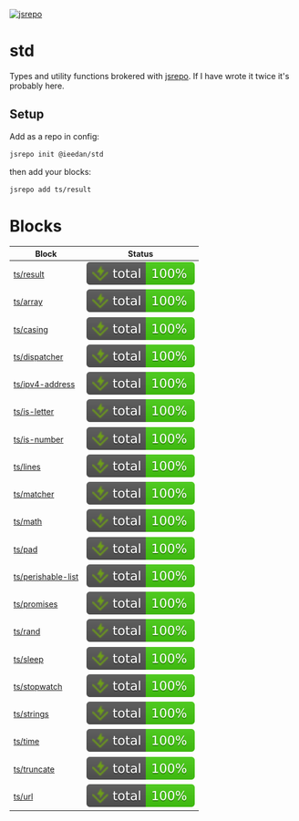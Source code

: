 <!-- can't merge if it's not passing -->

[![jsrepo](https://jsrepo.dev/badges/registry/blocks?url=github/ieedan/std)](https://jsrepo.dev/registry?url=github/ieedan/std)

# std

Types and utility functions brokered with [jsrepo](https://jsrepo.dev). If I have wrote it twice it's probably here.

## Setup

Add as a repo in config:

```bash
jsrepo init @ieedan/std
```

then add your blocks:

```bash
jsrepo add ts/result
```

# Blocks

| Block                                                                                          | Status                                                                                           |
| ---------------------------------------------------------------------------------------------- | ------------------------------------------------------------------------------------------------ |
| [ts/result](https://ieedan.github.io/std/classes/result.Result.html)                           | ![Tests](https://raw.githubusercontent.com/ieedan/std/refs/heads/main/badges/coverage-total.svg) |
| [ts/array](https://ieedan.github.io/std/modules/array.html)                                    | ![Tests](https://raw.githubusercontent.com/ieedan/std/refs/heads/main/badges/coverage-total.svg) |
| [ts/casing](https://ieedan.github.io/std/modules/casing.html)                                  | ![Tests](https://raw.githubusercontent.com/ieedan/std/refs/heads/main/badges/coverage-total.svg) |
| [ts/dispatcher](https://ieedan.github.io/std/classes/dispatcher.Dispatcher.html)               | ![Tests](https://raw.githubusercontent.com/ieedan/std/refs/heads/main/badges/coverage-total.svg) |
| [ts/ipv4-address](https://ieedan.github.io/std/modules/ipv4-address.html)                      | ![Tests](https://raw.githubusercontent.com/ieedan/std/refs/heads/main/badges/coverage-total.svg) |
| [ts/is-letter](https://ieedan.github.io/std/functions/is-letter.isLetter.html)                 | ![Tests](https://raw.githubusercontent.com/ieedan/std/refs/heads/main/badges/coverage-total.svg) |
| [ts/is-number](https://ieedan.github.io/std/functions/is-number.isNumber.html)                 | ![Tests](https://raw.githubusercontent.com/ieedan/std/refs/heads/main/badges/coverage-total.svg) |
| [ts/lines](https://ieedan.github.io/std/modules/lines.html)                                    | ![Tests](https://raw.githubusercontent.com/ieedan/std/refs/heads/main/badges/coverage-total.svg) |
| [ts/matcher](https://ieedan.github.io/std/modules/matcher.Matcher.html)                        | ![Tests](https://raw.githubusercontent.com/ieedan/std/refs/heads/main/badges/coverage-total.svg) |
| [ts/math](https://ieedan.github.io/std/modules/math.html)                                      | ![Tests](https://raw.githubusercontent.com/ieedan/std/refs/heads/main/badges/coverage-total.svg) |
| [ts/pad](https://ieedan.github.io/std/functions/pad.leftPad.html)                              | ![Tests](https://raw.githubusercontent.com/ieedan/std/refs/heads/main/badges/coverage-total.svg) |
| [ts/perishable-list](https://ieedan.github.io/std/classes/perishable-list.PerishableList.html) | ![Tests](https://raw.githubusercontent.com/ieedan/std/refs/heads/main/badges/coverage-total.svg) |
| [ts/promises](https://ieedan.github.io/std/modules/promises.html)                              | ![Tests](https://raw.githubusercontent.com/ieedan/std/refs/heads/main/badges/coverage-total.svg) |
| [ts/rand](https://ieedan.github.io/std/functions/rand.rand.html)                               | ![Tests](https://raw.githubusercontent.com/ieedan/std/refs/heads/main/badges/coverage-total.svg) |
| [ts/sleep](https://ieedan.github.io/std/functions/sleep.sleep.html)                            | ![Tests](https://raw.githubusercontent.com/ieedan/std/refs/heads/main/badges/coverage-total.svg) |
| [ts/stopwatch](https://ieedan.github.io/std/classes/stopwatch.StopWatch.html)                  | ![Tests](https://raw.githubusercontent.com/ieedan/std/refs/heads/main/badges/coverage-total.svg) |
| [ts/strings](https://ieedan.github.io/std/modules/strings.html)                                | ![Tests](https://raw.githubusercontent.com/ieedan/std/refs/heads/main/badges/coverage-total.svg) |
| [ts/time](https://ieedan.github.io/std/functions/time.formatDuration.html)                     | ![Tests](https://raw.githubusercontent.com/ieedan/std/refs/heads/main/badges/coverage-total.svg) |
| [ts/truncate](https://ieedan.github.io/std/functions/truncate.truncate.html)                   | ![Tests](https://raw.githubusercontent.com/ieedan/std/refs/heads/main/badges/coverage-total.svg) |
| [ts/url](https://ieedan.github.io/std/functions/url.join.html)                                 | ![Tests](https://raw.githubusercontent.com/ieedan/std/refs/heads/main/badges/coverage-total.svg) |
